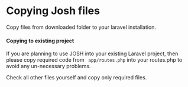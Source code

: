 # Copying Josh files
Copy files from downloaded folder to your laravel installation.

#### Copying to existing project
If you are planning to use JOSH into your existing Laravel project, then please copy required code from ```
app/routes.php```
 into your routes.php to avoid any un-necessary problems.

Check all other files yourself and copy only required files.

